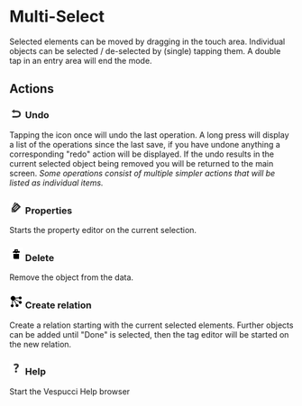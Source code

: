 # Multi-Select

Selected elements can be moved by dragging in the touch area. Individual objects can be selected / de-selected by (single) tapping them. A double tap in an entry area will end the mode.

## Actions  

### ![](../images/undolist_undo.png) Undo

Tapping the icon once will undo the last operation. A long press will display a list of the operations since the last save, if you have undone anything a corresponding "redo" action will be displayed. If the undo results in the current selected object being removed you will be returned to the main screen. *Some operations consist of multiple simpler actions that will be listed as individual items.*

### ![](../images/tag_menu_tags.png) Properties

Starts the property editor on the current selection.

### ![](../images/tag_menu_delete.png) Delete

Remove the object from the data.

### ![](../images/relation.png) Create relation

Create a relation starting with the current selected elements. Further objects can be added until "Done" is selected, then the tag editor will be started on the new relation. 

### ![](../images/menu_help.png) Help

Start the Vespucci Help browser